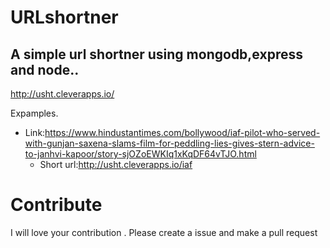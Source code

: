 # URLshortner

## A simple url shortner using mongodb,express and node..


http://usht.cleverapps.io/

Expamples.
* Link:https://www.hindustantimes.com/bollywood/iaf-pilot-who-served-with-gunjan-saxena-slams-film-for-peddling-lies-gives-stern-advice-to-janhvi-kapoor/story-sjOZoEWKIq1xKqDF64vTJO.html
  * Short url:http://usht.cleverapps.io/iaf
  
# Contribute
I will love your contribution . Please create a issue and make a pull request <br>

  
